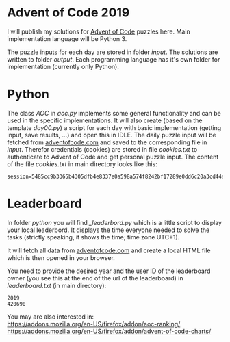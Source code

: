 # Advent of Code 2019
I will publish my solutions for [Advent of Code](https://adventofcode.com/2019) puzzles here.
Main implementation language will be Python 3.

The puzzle inputs for each day are stored in folder _input_.
The solutions are written to folder _output_.
Each programming language has it's own folder for implementation (currently only Python).

# Python
The class _AOC_ in _aoc.py_ implements some general functionality and can be used in the specific implementations.
It will also create (based on the template _day00.py_) a script for each day with basic implementation (getting input, save results, ...) and open this in IDLE.
The daily puzzle input will be fetched from [adventofcode.com](https://adventofcode.com/2019) and saved to the corresponding file in _input_.
Therefor credentials (cookies) are stored in file _cookies.txt_ to authenticate to Advent of Code and get personal puzzle input.
The content of the file _cookies.txt_ in main directory looks like this:
```
session=5485cc9b3365b4305dfb4e8337e0a598a574f8242bf17289e0dd6c20a3cd44a089de16ab4ab308f63e44b1170eb5f515
```

# Leaderboard
In folder _python_ you will find _\_leaderbord.py_ which is a little script to display your local leaderbord.
It displays the time everyone needed to solve the tasks (strictly speaking, it shows the time; time zone UTC+1).

It will fetch all data from [adventofcode.com](https://adventofcode.com) and create a local HTML file which is then opened in your browser.

You need to provide the desired year and the user ID of the leaderboard owner (you see this at the end of the url of the leaderboard) in _leaderboard.txt_ (in main directory):
```
2019
420690
```

You may are also interested in:\
https://addons.mozilla.org/en-US/firefox/addon/aoc-ranking/ \
https://addons.mozilla.org/en-US/firefox/addon/advent-of-code-charts/